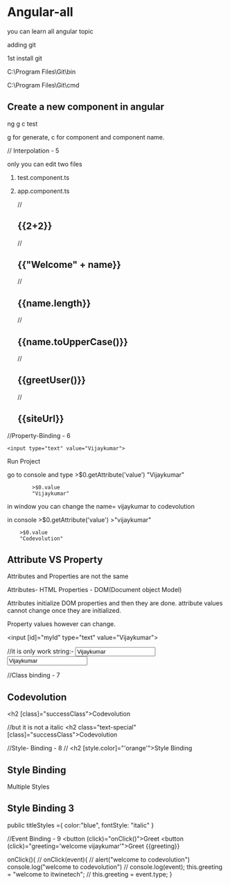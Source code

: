 # Angular-all
you can learn all angular topic



adding git

1st install git

C:\Program Files\Git\bin

C:\Program Files\Git\cmd



## Create a new component in angular

ng g c test 

g for generate, c for component and component name.


// Interpolation - 5 

only you can edit two files
1) test.component.ts
2) app.component.ts

 

    // <h2>{{2+2}}</h2>
    // <h2>{{"Welcome" + name}}</h2>
    // <h2>{{name.length}}</h2>
    // <h2>{{name.toUpperCase()}}</h2>

    // <h2>{{greetUser()}}</h2>
	//<h2>{{siteUrl}}</h2>

//Property-Binding - 6 

    <input type="text" value="Vijaykumar">

Run Project

go to console and type >$0.getAttribute('value')
		       "Vijaykumar"
			
			>$0.value
			"Vijaykumar"

in window you can change the name= vijaykumar to codevolution
 
in console >$0.getAttribute('value')
           >"vijaykumar"
		
		>$0.value
		"Codevolution"


## Attribute VS Property

Attributes and Properties are not the same

 Attributes- HTML
 Properties - DOM(Document object Model)

Attributes initialize DOM properties and then they are done. attribute values cannot change once they are initialized.

Property values however can change.


<input [id]="myId" type="text" value="Vijaykumar">

//it is only work string:-
    <input id="{{myId}}" type="text" value="Vijaykumar">
   <input bind-disabled="isDisabled" id="{{myId}}" type="text" value="Vijaykumar">

//Class binding - 7
    <h2 class="text-success">Codevolution</h2>
    <h2 [class]="successClass">Codevolution</h2>


//but it is not a italic
    <h2 class="text-special" [class]="successClass">Codevolution</h2>


//Style- Binding - 8
  // <h2 [style.color]="'orange'">Style Binding</h2>

  <h2 [style.color]="hasError ? 'red' : 'green'">Style Binding</h2>


Multiple Styles 

<h2 [ngStyle]="titleStyles">Style Binding 3</h2>

public titleStyles ={
  color:"blue",
  fontStyle: "italic"
}

//Event Binding - 9
<button (click)="onClick()">Greet</button>
<button (click)="greeting='welcome vijaykumar'">Greet</button>
{{greeting}}

onClick(){
    // onClick(event){
    // alert("welcome to codevolution")
    console.log("welcome to codevolution")
    // console.log(event);
    this.greeting = "welcome to itwinetech";
    // this.greeting = event.type;
  }
